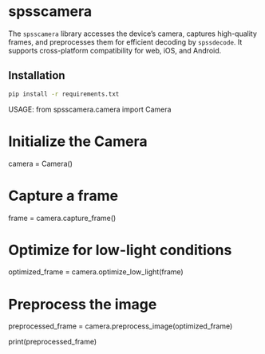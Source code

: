 # spsscamera

The `spsscamera` library accesses the device’s camera, captures high-quality frames, and preprocesses them for efficient decoding by `spssdecode`. It supports cross-platform compatibility for web, iOS, and Android.

## Installation

```bash
pip install -r requirements.txt
```

USAGE:
from spsscamera.camera import Camera

# Initialize the Camera

camera = Camera()

# Capture a frame

frame = camera.capture_frame()

# Optimize for low-light conditions

optimized_frame = camera.optimize_low_light(frame)

# Preprocess the image

preprocessed_frame = camera.preprocess_image(optimized_frame)

print(preprocessed_frame)
